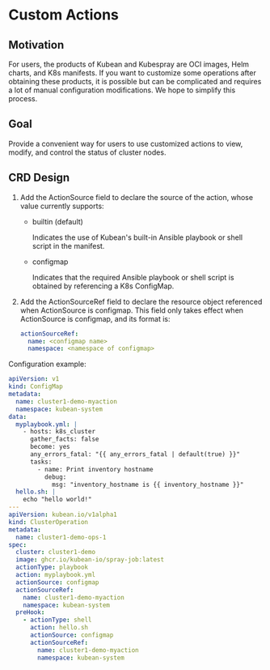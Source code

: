 # Custom Actions

## Motivation

For users, the products of Kubean and Kubespray are OCI images, Helm charts, and K8s manifests.
If you want to customize some operations after obtaining these products, it is possible but can
be complicated and requires a lot of manual configuration modifications. We hope to simplify this process.

## Goal

Provide a convenient way for users to use customized actions to view, modify, and control the status of cluster nodes.

## CRD Design

1. Add the ActionSource field to declare the source of the action, whose value currently supports:

   - builtin (default)

        Indicates the use of Kubean's built-in Ansible playbook or shell script in the manifest.

   - configmap

        Indicates that the required Ansible playbook or shell script is obtained by referencing a K8s ConfigMap.

2. Add the ActionSourceRef field to declare the resource object referenced
   when ActionSource is configmap. This field only takes effect when ActionSource is configmap,
   and its format is:

    ```yaml
    actionSourceRef:
      name: <configmap name>
      namespace: <namespace of configmap>
    ```

Configuration example:

```yaml
apiVersion: v1
kind: ConfigMap
metadata:
  name: cluster1-demo-myaction
  namespace: kubean-system
data:
  myplaybook.yml: |
    - hosts: k8s_cluster
      gather_facts: false
      become: yes
      any_errors_fatal: "{{ any_errors_fatal | default(true) }}"
      tasks:
        - name: Print inventory hostname
          debug:
            msg: "inventory_hostname is {{ inventory_hostname }}"
  hello.sh: |
    echo "hello world!"
---
apiVersion: kubean.io/v1alpha1
kind: ClusterOperation
metadata:
  name: cluster1-demo-ops-1
spec:
  cluster: cluster1-demo
  image: ghcr.io/kubean-io/spray-job:latest
  actionType: playbook
  action: myplaybook.yml
  actionSource: configmap
  actionSourceRef:
    name: cluster1-demo-myaction
    namespace: kubean-system
  preHook:
    - actionType: shell
      action: hello.sh
      actionSource: configmap
      actionSourceRef:
        name: cluster1-demo-myaction
        namespace: kubean-system
```
